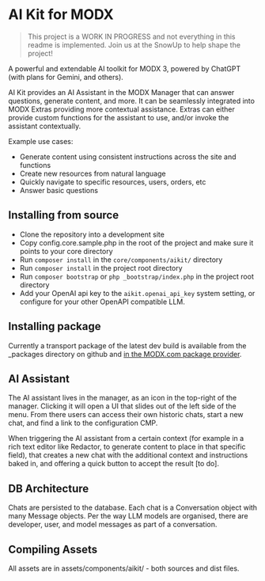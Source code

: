 # AI Kit for MODX

> This project is a WORK IN PROGRESS and not everything in this readme is implemented. Join us at the SnowUp to help shape the project!

A powerful and extendable AI toolkit for MODX 3, powered by ChatGPT (with plans for Gemini, and others).

AI Kit provides an AI Assistant in the MODX Manager that can answer questions, generate content, and more. It can be seamlessly integrated into MODX Extras providing more contextual assistance. Extras can either provide custom functions for the assistant to use, and/or invoke the assistant contextually.

Example use cases:

- Generate content using consistent instructions across the site and functions
- Create new resources from natural language
- Quickly navigate to specific resources, users, orders, etc
- Answer basic questions 

## Installing from source

- Clone the repository into a development site
- Copy config.core.sample.php in the root of the project and make sure it points to your core directory
- Run `composer install` in the `core/components/aikit/` directory
- Run `composer install` in the project root directory
- Run `composer bootstrap` or `php _bootstrap/index.php` in the project root directory
- Add your OpenAI api key to the `aikit.openai_api_key` system setting, or configure for your other OpenAPI compatible LLM.

## Installing package

Currently a transport package of the latest dev build is available from the _packages directory on github and [in the MODX.com package provider](https://extras.modx.com/package/aikit). 

## AI Assistant

The AI assistant lives in the manager, as an icon in the top-right of the manager. Clicking it will open a UI that slides out of the left side of the menu. From there users can access their own historic chats, start a new chat, and find a link to the configuration CMP. 

When triggering the AI assistant from a certain context (for example in a rich text editor like Redactor, to generate content to place in that specific field), that creates a new chat with the additional context and instructions baked in, and offering a quick button to accept the result [to do].

## DB Architecture

Chats are persisted to the database. Each chat is a Conversation object with many Message objects. Per the way LLM models are organised, there are developer, user, and model messages as part of a conversation.

## 

## Compiling Assets

All assets are in assets/components/aikit/ - both sources and dist files. 
